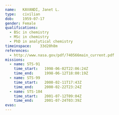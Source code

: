 ```yaml
---
name:	KAVANDI, Janet L.
type:	civilian
dob:	1959-07-17
gender:	Female
qualifications:
  - BSc in chemistry
  - MSc in chemistry
  - PhD in analytical chemistry
timeinspace:	33d20h8m
references:
  - http://www.nasa.gov/pdf/740566main_current.pdf
missions:
  - name: STS-91
    time_start:   1998-06-02T22:06:24Z
    time_end:     1998-06-12T18:00:19Z
  - name: STS-99
    time_start:   2000-02-11T17:43Z
    time_end:     2000-02-22T23:24Z
  - name: STS-104
    time_start:   2001-07-12T09:04Z
    time_end:     2001-07-24T03:39Z
evas:
---
```


